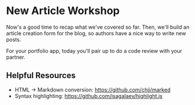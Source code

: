 # New Article Workshop

Now's a good time to recap what we've covered so far. Then, we'll build an article creation form for the blog, so authors have a nice way to write new posts.

For your portfolio app, today you'll pair up to do a code review with your partner.

## Helpful Resources
 - HTML -> Markdown conversion: https://github.com/chjj/marked
 - Syntax highlighting: https://github.com/isagalaev/highlight.js

